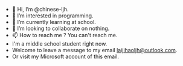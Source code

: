 - 👋 Hi, I’m @chinese-ljh.
- 👀 I’m interested in programming.
- 🌱 I’m currently learning at school.
- 💞️ I’m looking to collaborate on nothing.
- 📫 How to reach me ? You can't reach me.
- I'm a middle school student right now.
- Welcome to leave a message to my email laijihaoljh@outlook.com.
- Or visit my Microsoft account of this email.
